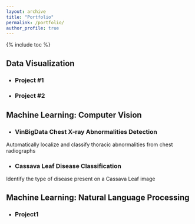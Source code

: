 ```yaml
---
layout: archive
title: "Portfolio"
permalink: /portfolio/
author_profile: true
---
```

<style> ul { margin-bottom: 0; } </style>

{% include toc %}



## Data Visualization
- ### Project #1

- ### Project #2


## Machine Learning: Computer Vision 
- ### VinBigData Chest X-ray Abnormalities Detection
Automatically localize and classify thoracic abnormalities from chest radiographs

- ### Cassava Leaf Disease Classification
Identify the type of disease present on a Cassava Leaf image

## Machine Learning: Natural Language Processing
- ### Project1
